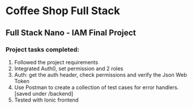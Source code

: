 # Coffee Shop Full Stack

## Full Stack Nano - IAM Final Project

### Project tasks completed:
1. Followed the project requirements
2. Integrated Auth0, set permission and 2 roles
3. Auth:  get the auth header, check permissions and verify the Json Web Token
4. Use Postman to create a collection of test cases for error handlers. [saved under /backend]
5. Tested with Ionic frontend
